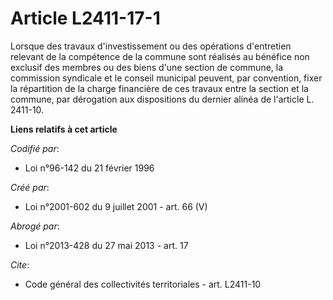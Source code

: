 # Article L2411-17-1

Lorsque des travaux d'investissement ou des opérations d'entretien relevant de la compétence de la commune sont réalisés au
bénéfice non exclusif des membres ou des biens d'une section de commune, la commission syndicale et le conseil municipal
peuvent, par convention, fixer la répartition de la charge financière de ces travaux entre la section et la commune, par
dérogation aux dispositions du dernier alinéa de l'article L. 2411-10.

**Liens relatifs à cet article**

_Codifié par_:

  - Loi n°96-142 du 21 février 1996

_Créé par_:

  - Loi n°2001-602 du 9 juillet 2001 - art. 66 (V)

_Abrogé par_:

  - Loi n°2013-428 du 27 mai 2013 - art. 17

_Cite_:

  - Code général des collectivités territoriales - art. L2411-10
